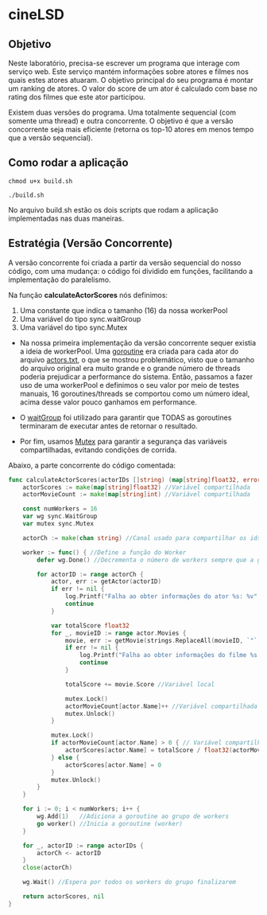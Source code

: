 # cineLSD


## Objetivo

Neste laboratório, precisa-se escrever um programa que interage com serviço web. Este serviço mantém informações sobre atores e filmes nos quais estes atores atuaram. O objetivo principal do seu programa é montar um ranking de atores. O valor do score de um ator é calculado com base no rating dos filmes que este ator participou.

Existem duas versões do programa. Uma totalmente sequencial (com somente uma thread) e outra concorrente. O objetivo é que a versão concorrente seja mais eficiente (retorna os top-10 atores em menos tempo que a versão sequencial).

## Como rodar a aplicação
```
chmod u+x build.sh

./build.sh
```
No arquivo build.sh estão os dois scripts que rodam a aplicação implementadas nas duas maneiras. 

## Estratégia (Versão Concorrente)

A versão concorrente foi criada a partir da versão sequencial do nosso código, com uma mudança: o código foi dividido em funções, facilitando a implementação do paralelismo.

Na função **calculateActorScores** nós definimos:

1. Uma constante que indica o tamanho (16) da nossa workerPool
2. Uma variável do tipo sync.waitGroup
3. Uma variável do tipo sync.Mutex

- Na nossa primeira implementação da versão concorrente sequer existia a ideia de workerPool. Uma [goroutine](https://go.dev/tour/concurrency/1) era criada para cada ator do arquivo [actors.txt](./actors.txt), o que se mostrou problemático, visto que o tamanho do arquivo original era muito grande e o grande número de threads poderia prejudicar a performance do sistema. Então, passamos a fazer uso de uma workerPool e definimos o seu valor por meio de testes manuais, 16 goroutines/threads se comportou como um número ideal, acima desse valor pouco ganhamos em performance. 

- O [waitGroup](https://go.dev/src/sync/waitgroup.go) foi utilizado para garantir que TODAS as goroutines terminaram de executar antes de retornar o resultado.

- Por fim, usamos [Mutex](https://go.dev/tour/concurrency/9) para garantir a segurança das variáveis compartilhadas, evitando condições de corrida. 

Abaixo, a parte concorrente do código comentada:

```go
func calculateActorScores(actorIDs []string) (map[string]float32, error) {
	actorScores := make(map[string]float32) //Variável compartilhada
	actorMovieCount := make(map[string]int) //Variável compartilhada

	const numWorkers = 16
	var wg sync.WaitGroup
	var mutex sync.Mutex

	actorCh := make(chan string) //Canal usado para compartilhar os ids com as threads

	worker := func() { //Define a função do Worker
		defer wg.Done() //Decrementa o número de workers sempre que a goroutine encerra

		for actorID := range actorCh {
			actor, err := getActor(actorID)
			if err != nil {
				log.Printf("Falha ao obter informações do ator %s: %v", actorID, err)
				continue
			}

			var totalScore float32
			for _, movieID := range actor.Movies {
				movie, err := getMovie(strings.ReplaceAll(movieID, `"`, ""))
				if err != nil {
					log.Printf("Falha ao obter informações do filme %s: %v", movieID, err)
					continue
				}

				totalScore += movie.Score //Variável local

				mutex.Lock()
				actorMovieCount[actor.Name]++ //Variável compartilhada protegida
				mutex.Unlock()
			}

			mutex.Lock()
			if actorMovieCount[actor.Name] > 0 { // Variável compartilhada protegida
				actorScores[actor.Name] = totalScore / float32(actorMovieCount[actor.Name])
			} else {
				actorScores[actor.Name] = 0
			}
			mutex.Unlock()
		}
	}

	for i := 0; i < numWorkers; i++ {
		wg.Add(1)   //Adiciona a goroutine ao grupo de workers
		go worker() //Inicia a goroutine (worker)
	}

	for _, actorID := range actorIDs {
		actorCh <- actorID
	}
	close(actorCh)

	wg.Wait() //Espera por todos os workers do grupo finalizarem

	return actorScores, nil
}
```


